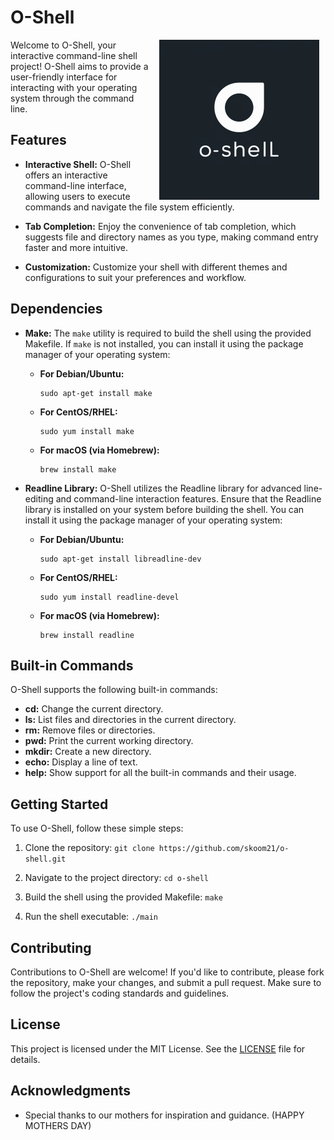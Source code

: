 # O-Shell

<img src="./img/logo.jpeg" align="right" width="256" height="256" style="margin: 0 10px">

Welcome to O-Shell, your interactive command-line shell project! O-Shell aims to provide a user-friendly interface for interacting with your operating system through the command line.

## Features

- **Interactive Shell:** O-Shell offers an interactive command-line interface, allowing users to execute commands and navigate the file system efficiently.

- **Tab Completion:** Enjoy the convenience of tab completion, which suggests file and directory names as you type, making command entry faster and more intuitive.

- **Customization:** Customize your shell with different themes and configurations to suit your preferences and workflow.

## Dependencies

- **Make:** The `make` utility is required to build the shell using the provided Makefile. If `make` is not installed, you can install it using the package manager of your operating system:
  - **For Debian/Ubuntu:**
    ```
    sudo apt-get install make
    ```
  - **For CentOS/RHEL:**
    ```
    sudo yum install make
    ```
  - **For macOS (via Homebrew):**
    ```
    brew install make
    ```

- **Readline Library:** O-Shell utilizes the Readline library for advanced line-editing and command-line interaction features. Ensure that the Readline library is installed on your system before building the shell. You can install it using the package manager of your operating system:
  - **For Debian/Ubuntu:**
    ```
    sudo apt-get install libreadline-dev
    ```
  - **For CentOS/RHEL:**
    ```
    sudo yum install readline-devel
    ```
  - **For macOS (via Homebrew):**
    ```
    brew install readline

## Built-in Commands

O-Shell supports the following built-in commands:

- **cd:** Change the current directory.
- **ls:** List files and directories in the current directory.
- **rm:** Remove files or directories.
- **pwd:** Print the current working directory.
- **mkdir:** Create a new directory.
- **echo:** Display a line of text.
- **help:** Show support for all the built-in commands and their usage.

## Getting Started

To use O-Shell, follow these simple steps:

1. Clone the repository:
``
git clone https://github.com/skoom21/o-shell.git
``

3. Navigate to the project directory:
``
cd o-shell
``


4. Build the shell using the provided Makefile:
``
make
``
5. Run the shell executable:
``
./main
``

## Contributing

Contributions to O-Shell are welcome! If you'd like to contribute, please fork the repository, make your changes, and submit a pull request. Make sure to follow the project's coding standards and guidelines.

## License

This project is licensed under the MIT License. See the [LICENSE](LICENSE) file for details.

## Acknowledgments

- Special thanks to our mothers for inspiration and guidance.
(HAPPY MOTHERS DAY)
